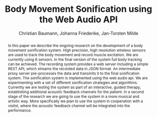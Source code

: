 --- 
  title: "Body Movement Sonification using the Web Audio API" 
  abstract: "In this paper we describe the ongoing research on the development of a body movement sonification system. High precision, high resolution wireless sensors are used to track the body movement and record muscle excitation. We are currently using 6 sensors. In the final version of the system full body tracking can be achieved. The recording system provides a web server including a simple REST API, which streams the recorded data in JSON format. An intermediate proxy server pre-processes the data and transmits it to the final sonification system. The sonification system is implemented using the web audio api. We are experimenting with a set of different sonification strategies and algorithms. Currently we are testing the system as part of an interactive, guided therapy, establishing additional acoustic feedback channels for the patient. In a second stage of the research we are going to use the system in a more musical and artistic way. More specifically we plan to use the system in cooperation with a violist, where the acoustic feedback channel will be integrated into the performance." 
  address: "Berlin" 
  author: "Christian Baumann, Johanna Friederike, Jan-Torsten Milde" 
  booktitle: "Proceedings of the International Web Audio Conference" 
  editor: "Jan Monschke, Christoph Guttandin, Norbert Schnell, Thomas Jenkinson, Jack Schaedler" 
  month: "Proceedings of the International Web Audio Conference"
  pages: "5--8" 
  publisher: "TU Berlin" 
  series: "WAC '18"
  type: "Paper"  
  year: "2018" 
  id: "2018_5" 
  tags: year2018 
  pdflink: /_data/papers/pdf/2018/2018_5.pdf
  ISSN: 2663-5844
---